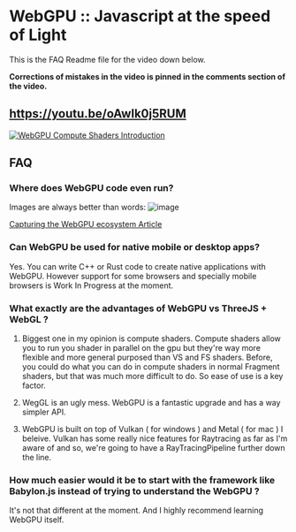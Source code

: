 # WebGPU :: Javascript at the speed of Light 

This is the FAQ Readme file for the video down below.

**Corrections of mistakes in the video is pinned in the comments section of the video.**

## https://youtu.be/oAwlk0j5RUM
[![WebGPU Compute Shaders Introduction](https://github.com/visionary-3d/webgpu-faq/assets/64514807/eb3b86ce-5f24-4a3a-a03c-e7aad86cf6c5)](https://youtu.be/oAwlk0j5RUM)

## FAQ

### Where does WebGPU code even run?
Images are always better than words:
![image](https://github.com/visionary-3d/webgpu-faq/assets/64514807/ddfba62f-856b-43be-820d-1d7a04711756)

[Capturing the WebGPU ecosystem Article](https://developer.chrome.com/blog/webgpu-ecosystem/)

### Can WebGPU be used for native mobile or desktop apps?
Yes. You can write C++ or Rust code to create native applications with WebGPU.
However support for some browsers and specially mobile browsers is Work In Progress at the moment.

### What exactly are the advantages of WebGPU vs ThreeJS + WebGL ? 

1. Biggest one in my opinion is compute shaders. Compute shaders allow you to run you shader in parallel on the gpu but they're way more flexible and more general purposed than VS and FS shaders.
Before, you could do what you can do in compute shaders in normal Fragment shaders, but that was much more difficult to do. So ease of use is a key factor.

2. WegGL is an ugly mess. WebGPU is a fantastic upgrade and has a way simpler API.

3. WebGPU is built on top of Vulkan ( for windows ) and Metal ( for mac ) I beleive.
Vulkan has some really nice features for Raytracing as far as I'm aware of and so, we're going to have a RayTracingPipeline further down the line.

### How much easier would it be to start with the framework like Babylon.js instead of trying to understand the WebGPU ?
It's not that different at the moment. And I highly recommend learning WebGPU itself.
